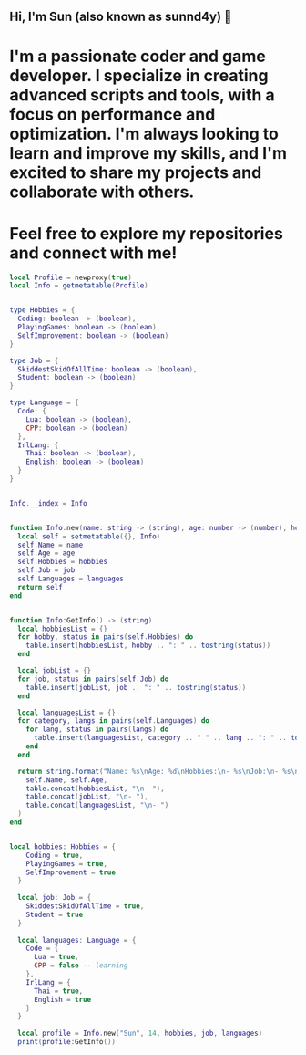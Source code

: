 ## Hi, I'm Sun (also known as sunnd4y) 👋
# I'm a passionate coder and game developer. I specialize in creating advanced scripts and tools, with a focus on performance and optimization. I'm always looking to learn and improve my skills, and I'm excited to share my projects and collaborate with others.

# Feel free to explore my repositories and connect with me!


```lua
local Profile = newproxy(true)
local Info = getmetatable(Profile)


type Hobbies = {
  Coding: boolean -> (boolean),
  PlayingGames: boolean -> (boolean),
  SelfImprovement: boolean -> (boolean)
}

type Job = {
  SkiddestSkidOfAllTime: boolean -> (boolean),
  Student: boolean -> (boolean)
}

type Language = {
  Code: {
    Lua: boolean -> (boolean),
    CPP: boolean -> (boolean)
  },
  IrlLang: {
    Thai: boolean -> (boolean),
    English: boolean -> (boolean)
  }
}


Info.__index = Info


function Info.new(name: string -> (string), age: number -> (number), hobbies: Hobbies -> (Hobbies), job: Job -> (Job), languages: Language -> (Language)): Profile
  local self = setmetatable({}, Info)
  self.Name = name
  self.Age = age
  self.Hobbies = hobbies
  self.Job = job
  self.Languages = languages
  return self
end


function Info:GetInfo() -> (string)
  local hobbiesList = {}
  for hobby, status in pairs(self.Hobbies) do
    table.insert(hobbiesList, hobby .. ": " .. tostring(status))
  end

  local jobList = {}
  for job, status in pairs(self.Job) do
    table.insert(jobList, job .. ": " .. tostring(status))
  end

  local languagesList = {}
  for category, langs in pairs(self.Languages) do
    for lang, status in pairs(langs) do
      table.insert(languagesList, category .. " " .. lang .. ": " .. tostring(status))
    end
  end

  return string.format("Name: %s\nAge: %d\nHobbies:\n- %s\nJob:\n- %s\nLanguages:\n- %s",
    self.Name, self.Age,
    table.concat(hobbiesList, "\n- "),
    table.concat(jobList, "\n- "),
    table.concat(languagesList, "\n- ")
  )
end


local hobbies: Hobbies = {
    Coding = true,
    PlayingGames = true,
    SelfImprovement = true
  }
  
  local job: Job = {
    SkiddestSkidOfAllTime = true,
    Student = true
  }
  
  local languages: Language = {
    Code = {
      Lua = true,
      CPP = false -- learning
    },
    IrlLang = {
      Thai = true,
      English = true
    }
  }
  
  local profile = Info.new("Sun", 14, hobbies, job, languages)
  print(profile:GetInfo())
```
